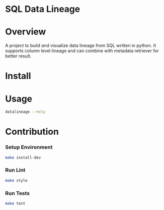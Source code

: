# SQL Data Lineage


# Overview
A project to build and visualize data lineage from SQL written in python. It supports column level lineage and can combine with metadata retriever for better result.

# Install

# Usage
```bash
datalineage --help
```

# Contribution

### Setup Environment
```bash
make install-dev
```

### Run Lint
```bash
make style
```

### Run Tests
```bash
make test
```
